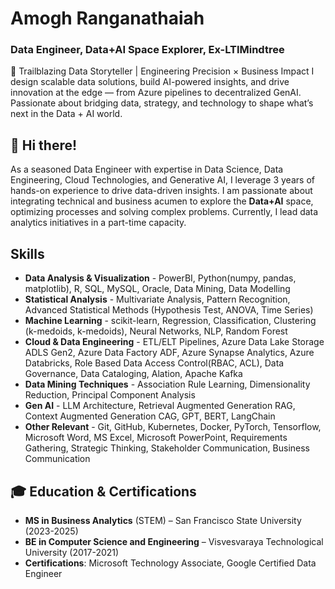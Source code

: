 # Amogh Ranganathaiah  
### Data Engineer, Data+AI Space Explorer, Ex-LTIMindtree

🚀 Trailblazing Data Storyteller | Engineering Precision × Business Impact
I design scalable data solutions, build AI-powered insights, and drive innovation at the edge — from Azure pipelines to decentralized GenAI. Passionate about bridging data, strategy, and technology to shape what’s next in the Data + AI world.
## 👋 Hi there!

As a seasoned Data Engineer with expertise in Data Science, Data Engineering, Cloud Technologies, and Generative AI, I leverage 3 years of hands-on experience to drive data-driven insights. I am passionate about integrating technical and business acumen to explore the **Data+AI** space, optimizing processes and solving complex problems. Currently, I lead data analytics initiatives in a part-time capacity.

## Skills

- **Data Analysis & Visualization** - PowerBI, Python(numpy, pandas, matplotlib), R, SQL, MySQL, Oracle, Data Mining, Data Modelling
- **Statistical Analysis** - Multivariate Analysis, Pattern Recognition, Advanced Statistical Methods (Hypothesis Test, ANOVA, Time Series)
- **Machine Learning** - scikit-learn, Regression, Classification, Clustering (k-medoids, k-medoids), Neural Networks, NLP, Random Forest
- **Cloud & Data Engineering** - ETL/ELT Pipelines, Azure Data Lake Storage ADLS Gen2, Azure Data Factory ADF, Azure Synapse Analytics, Azure Databricks, Role Based Data Access Control(RBAC, ACL), Data Governance, Data Cataloging, Alation, Apache Kafka
- **Data Mining Techniques** - Association Rule Learning, Dimensionality Reduction, Principal Component Analysis
- **Gen AI** - LLM Architecture, Retrieval Augmented Generation RAG, Context Augmented Generation CAG, GPT, BERT, LangChain
- **Other Relevant** - Git, GitHub, Kubernetes, Docker, PyTorch, Tensorflow, Microsoft Word, MS Excel, Microsoft PowerPoint, Requirements Gathering, Strategic Thinking, Stakeholder Communication, Business Communication

## 🎓 Education & Certifications

- **MS in Business Analytics** (STEM) – San Francisco State University (2023-2025)  
- **BE in Computer Science and Engineering** – Visvesvaraya Technological University (2017-2021)  
- **Certifications**: Microsoft Technology Associate, Google Certified Data Engineer
